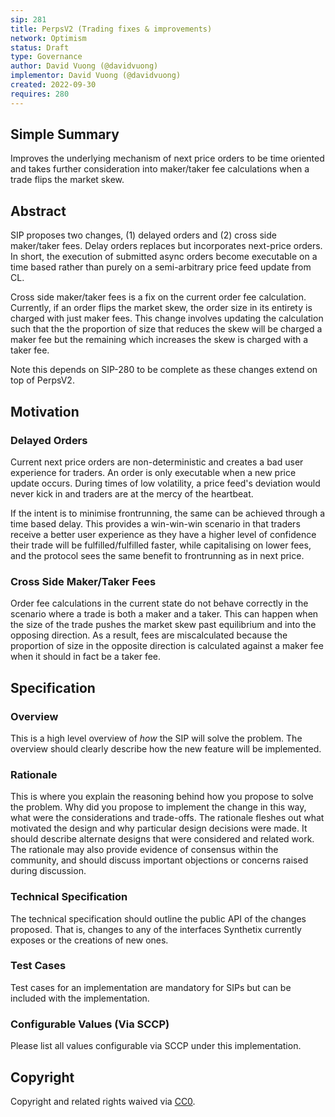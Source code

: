 ```yaml
---
sip: 281
title: PerpsV2 (Trading fixes & improvements)
network: Optimism
status: Draft
type: Governance
author: David Vuong (@davidvuong)
implementor: David Vuong (@davidvuong)
created: 2022-09-30
requires: 280
---
```


## Simple Summary

Improves the underlying mechanism of next price orders to be time oriented and takes further consideration into maker/taker fee calculations when a trade flips the market skew.

## Abstract

SIP proposes two changes, (1) delayed orders and (2) cross side maker/taker fees. Delay orders replaces but incorporates next-price orders. In short, the execution of submitted async orders become executable on a time based rather than purely on a semi-arbitrary price feed update from CL.

Cross side maker/taker fees is a fix on the current order fee calculation. Currently, if an order flips the market skew, the order size in its entirety is charged with just maker fees. This change involves updating the calculation such that the the proportion of size that reduces the skew will be charged a maker fee but the remaining which increases the skew is charged with a taker fee.

Note this depends on SIP-280 to be complete as these changes extend on top of PerpsV2.

## Motivation

### Delayed Orders

Current next price orders are non-deterministic and creates a bad user experience for traders. An order is only executable when a new price update occurs. During times of low volatility, a price feed's deviation would never kick in and traders are at the mercy of the heartbeat.

If the intent is to minimise frontrunning, the same can be achieved through a time based delay. This provides a win-win-win scenario in that traders receive a better user experience as they have a higher level of confidence their trade will be fulfilled/fulfilled faster, while capitalising on lower fees, and the protocol sees the same benefit to frontrunning as in next price.

### Cross Side Maker/Taker Fees

Order fee calculations in the current state do not behave correctly in the scenario where a trade is both a maker and a taker. This can happen when the size of the trade pushes the market skew past equilibrium and into the opposing direction. As a result, fees are miscalculated because the proportion of size in the opposite direction is calculated against a maker fee when it should in fact be a taker fee.

## Specification

### Overview

This is a high level overview of _how_ the SIP will solve the problem. The overview should clearly describe how the new feature will be implemented.

### Rationale

This is where you explain the reasoning behind how you propose to solve the problem. Why did you propose to implement the change in this way, what were the considerations and trade-offs. The rationale fleshes out what motivated the design and why particular design decisions were made. It should describe alternate designs that were considered and related work. The rationale may also provide evidence of consensus within the community, and should discuss important objections or concerns raised during discussion.

### Technical Specification

The technical specification should outline the public API of the changes proposed. That is, changes to any of the interfaces Synthetix currently exposes or the creations of new ones.

### Test Cases

Test cases for an implementation are mandatory for SIPs but can be included with the implementation.

### Configurable Values (Via SCCP)

Please list all values configurable via SCCP under this implementation.

## Copyright

Copyright and related rights waived via [CC0](https://creativecommons.org/publicdomain/zero/1.0/).
